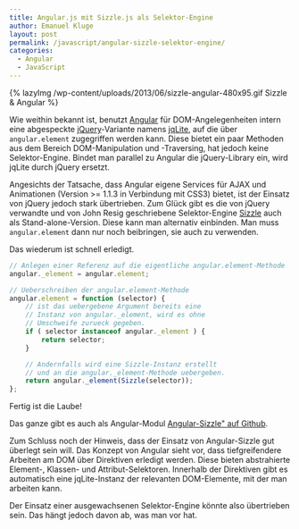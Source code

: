 ```yaml
---
title: Angular.js mit Sizzle.js als Selektor-Engine
author: Emanuel Kluge
layout: post
permalink: /javascript/angular-sizzle-selektor-engine/
categories:
  - Angular
  - JavaScript
---
```


{% lazyImg /wp-content/uploads/2013/06/sizzle-angular-480x95.gif Sizzle & Angular %}

Wie weithin bekannt ist, benutzt [Angular][angular] für DOM-Angelegenheiten intern eine abgespeckte [jQuery][jquery]-Variante namens [jqLite][ngElement], auf die über `angular.element` zugegriffen werden kann. Diese bietet ein paar Methoden aus dem Bereich DOM-Manipulation und -Traversing, hat jedoch keine Selektor-Engine. Bindet man parallel zu Angular die jQuery-Library ein, wird jqLite durch jQuery ersetzt.

Angesichts der Tatsache, dass Angular eigene Services für AJAX und Animationen (Version >= 1.1.3 in Verbindung mit CSS3) bietet, ist der Einsatz von jQuery jedoch stark übertrieben. Zum Glück gibt es die von jQuery verwandte und von John Resig geschriebene Selektor-Engine [Sizzle][sizzle] auch als Stand-alone-Version. Diese kann man alternativ einbinden. Man muss `angular.element` dann nur noch beibringen, sie auch zu verwenden.

Das wiederum ist schnell erledigt.

```javascript
// Anlegen einer Referenz auf die eigentliche angular.element-Methode
angular._element = angular.element;

// Ueberschreiben der angular.element-Methode
angular.element = function (selector) {
    // ist das uebergebene Argument bereits eine
    // Instanz von angular._element, wird es ohne
    // Umschweife zurueck gegeben.
    if ( selector instanceof angular._element ) {
        return selector;
    }

    // Andernfalls wird eine Sizzle-Instanz erstellt
    // und an die angular._element-Methode uebergeben.
    return angular._element(Sizzle(selector));
};
```

Fertig ist die Laube!

Das ganze gibt es auch als Angular-Modul [Angular-Sizzle" auf Github][github].

Zum Schluss noch der Hinweis, dass der Einsatz von Angular-Sizzle gut überlegt sein will. Das Konzept von Angular sieht vor, dass tiefgreifendere Arbeiten am DOM über Direktiven erledigt werden. Diese bieten abstrahierte Element-, Klassen- und Attribut-Selektoren. Innerhalb der Direktiven gibt es automatisch eine jqLite-Instanz der relevanten DOM-Elemente, mit der man arbeiten kann.

Der Einsatz einer ausgewachsenen Selektor-Engine könnte also übertrieben sein. Das hängt jedoch davon ab, was man vor hat.

[angular]: http://angularjs.org
[jquery]: http://jquery.com
[ngElement]: http://docs.angularjs.org/api/angular.element
[sizzle]: http://sizzlejs.com/
[github]: https://github.com/herschel666/angular-sizzle
